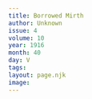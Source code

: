 ```yaml
---
title: Borrowed Mirth
author: Unknown
issue: 4
volume: 10
year: 1916
month: 40
day: V
tags:
layout: page.njk
image:
---
```





